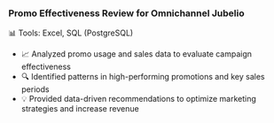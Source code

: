 ### Promo Effectiveness Review for Omnichannel Jubelio 

📊 Tools: Excel, SQL (PostgreSQL)
- 📈 Analyzed promo usage and sales data to evaluate campaign effectiveness  
- 🔍 Identified patterns in high-performing promotions and key sales periods  
- 💡  Provided data-driven recommendations to optimize marketing strategies and increase revenue
